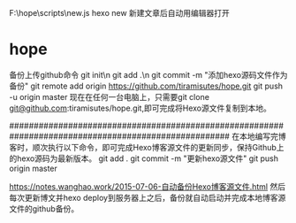 F:\hope\scripts\new.js        hexo new 新建文章后自动用编辑器打开
# hope
备份上传github命令
git init\n
git add .\n
git commit -m "添加hexo源码文件作为备份"
git remote add origin https://github.com/tiramisutes/hope.git
git push -u origin master
现在在任何一台电脑上，只需要git clone git@github.com:tiramisutes/hope.git,即可完成将Hexo源文件复制到本地。

#####################################################################################################
在本地编写完博客时，顺次执行以下命令，即可完成Hexo博客源文件的更新同步，保持Github上的hexo源码为最新版本。
git add .
git commit -m "更新hexo源文件"
git push origin master

https://notes.wanghao.work/2015-07-06-自动备份Hexo博客源文件.html
然后每次更新博文并hexo deploy到服务器上之后，备份就自动启动并完成本地博客源文件的github备份。
